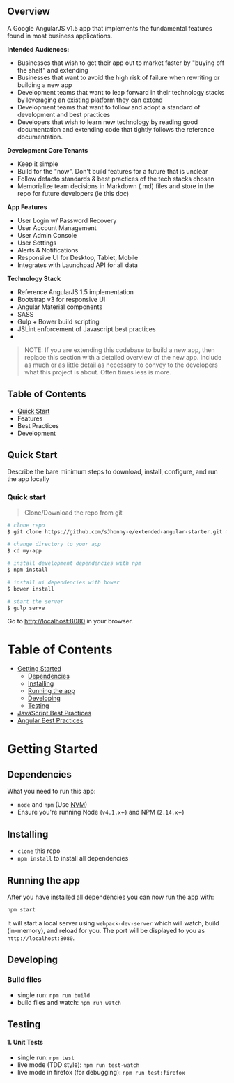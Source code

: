 ## Overview
A Google AngularJS v1.5 app that implements the fundamental features found in most business applications.

__Intended Audiences:__
* Businesses that wish to get their app out to market faster by "buying off the shelf" and extending
* Businesses that want to avoid the high risk of failure when rewriting or building a new app
* Development teams that want to leap forward in their technology stacks by leveraging an existing platform they can extend
* Development teams that want to follow and adopt a standard of development and best practices
* Developers that wish to learn new technology by reading good documentation and extending code that tightly follows the reference documentation. 

__Development Core Tenants__
* Keep it simple
* Build for the "now". Don't build features for a future that is unclear
* Follow defacto standards & best practices of the tech stacks chosen
* Memorialize team decisions in Markdown (.md) files and store in the repo for future developers (ie this doc)

__App Features__
* User Login w/ Password Recovery
* User Account Management
* User Admin Console
* User Settings
* Alerts & Notifications
* Responsive UI for Desktop, Tablet, Mobile
* Integrates with Launchpad API for all data

__Technology Stack__
* Reference AngularJS 1.5 implementation
* Bootstrap v3 for responsive UI
* Angular Material components
* SASS 
* Gulp + Bower build scripting
* JSLint enforcement of Javascript best practices
* 


> NOTE: If you are extending this codebase to build a new app, then replace this section with a detailed overview of the new app. Include as much or as little detail as necessary to convey to the developers what this project is about. Often times less is more. 

## Table of Contents
* [Quick Start](#quick-start)
* Features
* Best Practices
* Development

## Quick Start
Describe the bare minimum steps to download, install, configure, and run the app locally


### Quick start

> Clone/Download the repo from git

```bash
# clone repo
$ git clone https://github.com/sJhonny-e/extended-angular-starter.git my-app

# change directory to your app
$ cd my-app

# install development dependencies with npm
$ npm install

# install ui dependencies with bower
$ bower install

# start the server
$ gulp serve
```

Go to [http://localhost:8080](http://localhost:8080) in your browser.

# Table of Contents

* [Getting Started](#getting-started)
    * [Dependencies](#dependencies)
    * [Installing](#installing)
    * [Running the app](#running-the-app)
    * [Developing](#developing)
    * [Testing](#testing)
* [JavaScript Best Practices](./readme_docs/JAVASCRIPT.md)
* [Angular Best Practices](./readme_docs/ANGULAR.md)

# Getting Started

## Dependencies

What you need to run this app:
* `node` and `npm` (Use [NVM](https://github.com/creationix/nvm))
* Ensure you're running Node (`v4.1.x`+) and NPM (`2.14.x`+)

## Installing

* `clone` this repo
* `npm install` to install all dependencies

## Running the app

After you have installed all dependencies you can now run the app with:
```bash
npm start
```

It will start a local server using `webpack-dev-server` which will watch, build (in-memory), and reload for you. The port will be displayed to you as `http://localhost:8080`.

## Developing

### Build files

* single run: `npm run build`
* build files and watch: `npm run watch`

## Testing

#### 1. Unit Tests

* single run: `npm test`
* live mode (TDD style): `npm run test-watch`
* live mode in firefox (for debugging): `npm run test:firefox`

